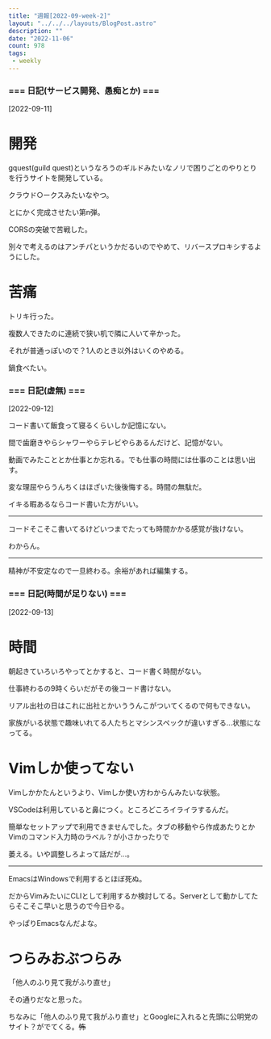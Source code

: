 ```yaml
---
title: "週報[2022-09-week-2]"
layout: "../../../layouts/BlogPost.astro"
description: ""
date: "2022-11-06"
count: 978
tags:
 - weekly
---
```





### === 日記(サービス開発、愚痴とか) ===

[2022-09-11]

# 開発

gquest(guild quest)というなろうのギルドみたいなノリで困りごとのやりとりを行うサイトを開発している。

クラウド○ークスみたいなやつ。

とにかく完成させたい第n弾。

CORSの突破で苦戦した。

別々で考えるのはアンチパというかだるいのでやめて、リバースプロキシするようにした。

# 苦痛

トリキ行った。

複数人できたのに連続で狭い机で隣に人いて辛かった。

それが普通っぽいので？1人のとき以外はいくのやめる。

鍋食べたい。


### === 日記(虚無) ===

[2022-09-12]

コード書いて飯食って寝るくらいしか記憶にない。

間で歯磨きやらシャワーやらテレビやらあるんだけど、記憶がない。

動画でみたこととか仕事とか忘れる。でも仕事の時間には仕事のことは思い出す。

変な理屈やらうんちくはほざいた後後悔する。時間の無駄だ。

イキる暇あるならコード書いた方がいい。

---

コードそこそこ書いてるけどいつまでたっても時間かかる感覚が抜けない。

わからん。

---

精神が不安定なので一旦終わる。余裕があれば編集する。


### === 日記(時間が足りない) ===

[2022-09-13]

# 時間

朝起きていろいろやってとかすると、コード書く時間がない。

仕事終わるの9時くらいだがその後コード書けない。

リアル出社の日はこれに出社とかいううんこがついてくるので何もできない。

家族がいる状態で趣味いれてる人たちとマシンスペックが違いすぎる...状態になってる。

# Vimしか使ってない

Vimしかかたんというより、Vimしか使い方わからんみたいな状態。

VSCodeは利用していると鼻につく。ところどころイライラするんだ。

簡単なセットアップで利用できませんでした。タブの移動やら作成あたりとかVimのコマンド入力時のラベル？が小さかったりで

萎える。いや調整しろよって話だが...。

---

EmacsはWindowsで利用するとほぼ死ぬ。

だからVimみたいにCLIとして利用するか検討してる。Serverとして動かしてたらそこそこ早いと思うので今日やる。

やっぱりEmacsなんだよな。

# つらみおぶつらみ

「他人のふり見て我がふり直せ」

その通りだなと思った。

ちなみに「他人のふり見て我がふり直せ」とGoogleに入れると先頭に公明党のサイト？がでてくる。~~怖~~
